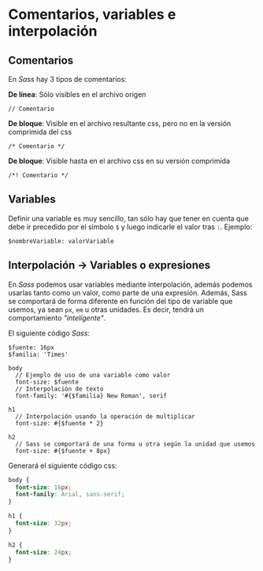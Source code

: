Comentarios, variables e interpolación
======================================

## Comentarios

En *Sass* hay 3 tipos de comentarios:

**De línea**: Sólo visibles en el archivo origen

	// Comentario

**De bloque**: Visible en el archivo resultante css, pero no en la versión comprimida del css

	/* Comentario */

**De bloque**: Visible hasta en el archivo css en su versión comprimida

	/*! Comentario */ 

## Variables

Definir una variable es muy sencillo, tan sólo hay que tener en cuenta que debe ir precedido por el símbolo `$` y luego indicarle el valor tras `:`.  Ejemplo:

	$nombreVariable: valorVariable


## Interpolación -> Variables o expresiones

En *Sass* podemos usar variables mediante interpolación, además podemos usarlas tanto como un valor, como parte de una expresión.  Además, Sass se comportará de forma diferente en función del tipo de variable que usemos, ya sean `px`, `em` u otras unidades.  Es decir, tendrá un comportamiento *"inteligente"*.

El siguiente código *Sass*:

```
$fuente: 16px
$familia: 'Times'

body
  // Ejemplo de uso de una variable como valor
  font-size: $fuente
  // Interpolación de texto
  font-family: '#{$familia} New Roman', serif

h1
  // Interpolación usando la operación de multiplicar
  font-size: #{$fuente * 2}

h2
  // Sass se comportará de una forma u otra según la unidad que usemos
  font-size: #{$fuente + 8px}
```

Generará el siguiente código css:

```css
body {
  font-size: 16px;
  font-family: Arial, sans-serif;
}

h1 {
  font-size: 32px;
}

h2 {
  font-size: 24px;
}
```